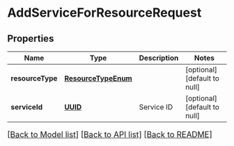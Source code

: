 # AddServiceForResourceRequest
## Properties

Name | Type | Description | Notes
------------ | ------------- | ------------- | -------------
**resourceType** | [**ResourceTypeEnum**](ResourceTypeEnum.md) |  | [optional] [default to null]
**serviceId** | [**UUID**](UUID.md) | Service ID | [optional] [default to null]

[[Back to Model list]](../README.md#documentation-for-models) [[Back to API list]](../README.md#documentation-for-api-endpoints) [[Back to README]](../README.md)

<style>
     p, ul, ol, li { font-size: 18px !important;}
</style>

